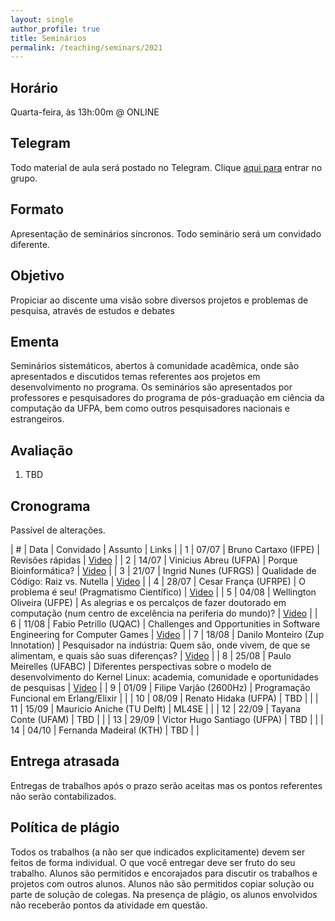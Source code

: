 ```yaml
---
layout: single
author_profile: true
title: Seminários
permalink: /teaching/seminars/2021
---
```


## Horário

Quarta-feira, às 13h:00m @ ONLINE

## Telegram

Todo material de aula será postado no Telegram. Clique [aqui para](https://t.me/joinchat/3XE6d_nE8Ck2ZTEx) entrar no grupo.

## Formato

Apresentação de seminários síncronos. Todo seminário será um convidado diferente.

## Objetivo

Propiciar ao discente uma visão sobre diversos projetos e problemas de pesquisa,
através de estudos e debates

## Ementa

Seminários sistemáticos, abertos à comunidade acadêmica, onde são apresentados e discutidos temas referentes aos projetos em desenvolvimento no programa. Os seminários são apresentados por professores e pesquisadores do programa de pós-graduação em ciência da computação da UFPA, bem como outros pesquisadores nacionais e estrangeiros.

## Avaliação

1. TBD

## Cronograma

Passível de alterações.

| # | Data  | Convidado                         | Assunto          | Links |
| 1 | 07/07 | Bruno Cartaxo (IFPE)              | Revisões rápidas | [Video](https://drive.google.com/file/d/1v0KXK_-WanTMbBsNuffIw1nOeY7Xi_mj/view?usp=sharing)      |
| 2 | 14/07 | Vinicius Abreu (UFPA)             | Porque Bioinformática?        | [Video](https://drive.google.com/file/d/15-drxBkX8t01p_lzcfMd9euJjCXN00T0/view?usp=sharing)      |
| 3 | 21/07 | Ingrid Nunes (UFRGS)              | Qualidade de Código: Raiz vs. Nutella | [Video](https://drive.google.com/file/d/1_oWmVPhur_9324XyFAyqmhTa2NdziPwd/view?usp=sharing)  |
| 4 | 28/07 | Cesar França (UFRPE)              | O problema é seu! (Pragmatismo Científico)                 | [Video](https://drive.google.com/file/d/1IUgokeALXS3DK0ta8vKpIi-lUbL7iXCP/view)      |
| 5 | 04/08 | Wellington Oliveira (UFPE)        | As alegrias e os percalços de fazer doutorado em computação (num centro de excelência na periferia do mundo)?      | [Video](https://drive.google.com/file/d/1XdMrkoNvVVaJF6pPb7mjj2COFwdIdIUq/view?usp=sharing)       |
| 6 | 11/08 | Fabio Petrillo (UQAC)             | Challenges and Opportunities in Software Engineering for Computer Games              | [Video](https://drive.google.com/file/d/1CiM4-Dggdo9J2JuHf550-8uInuxVNeZD/view?usp=sharing)      |
| 7 | 18/08 | Danilo Monteiro (Zup Innotation)  | Pesquisador na indústria: Quem são, onde vivem, de que se alimentam, e quais são suas diferenças?              | [Video](https://drive.google.com/file/d/1kbMYIH-lSx_HajOR_q-Q3zHK7sxKSTbK/view?usp=sharing)      |
| 8 | 25/08 | Paulo Meirelles (UFABC)           | Diferentes perspectivas sobre o modelo de desenvolvimento do Kernel Linux: academia, comunidade e oportunidades de pesquisas              | [Video](https://drive.google.com/file/d/1pv3JMoyu4EzN4AFMfcWojyU76kwJyyaB/view?usp=sharing)      |
| 9 | 01/09 | Filipe Varjão (2600Hz)            | Programação Funcional em Erlang/Elixir              |       |
| 10 | 08/09 | Renato Hidaka (UFPA)             | TBD              |       |
| 11 | 15/09 | Mauricio Aniche (TU Delft)       | ML4SE            |       |
| 12 | 22/09 | Tayana Conte (UFAM)              | TBD              |       |
| 13 | 29/09 | Victor Hugo Santiago (UFPA)      | TBD              |       |
| 14 | 04/10 | Fernanda Madeiral (KTH)          | TBD              |       |


## Entrega atrasada

Entregas de trabalhos após o prazo serão aceitas mas os pontos referentes não serão contabilizados.

## Política de plágio

Todos os trabalhos (a não ser que indicados explicitamente) devem ser feitos de forma individual. O que você entregar deve ser fruto do seu trabalho. Alunos são permitidos e encorajados para discutir os trabalhos e projetos com outros alunos. Alunos não são permitidos copiar solução ou parte de solução de colegas. Na presença de plágio, os alunos envolvidos não receberão pontos da atividade em questão.
